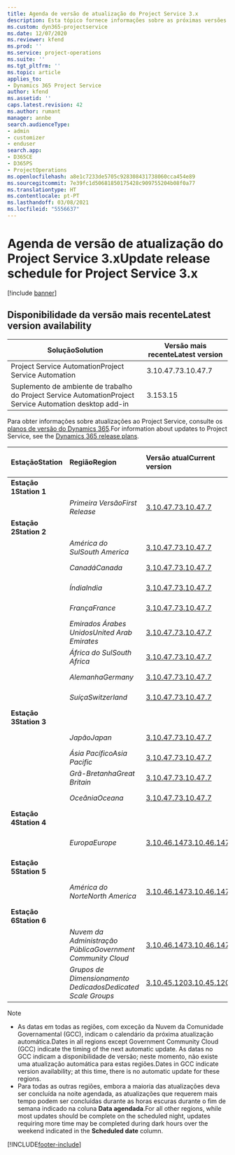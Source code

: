 ```yaml
---
title: Agenda de versão de atualização do Project Service 3.x
description: Esta tópico fornece informações sobre as próximas versões disponíveis e futuras do Dynamics 365 Project Service Automation.
ms.custom: dyn365-projectservice
ms.date: 12/07/2020
ms.reviewer: kfend
ms.prod: ''
ms.service: project-operations
ms.suite: ''
ms.tgt_pltfrm: ''
ms.topic: article
applies_to:
- Dynamics 365 Project Service
author: kfend
ms.assetid: ''
caps.latest.revision: 42
ms.author: rumant
manager: annbe
search.audienceType:
- admin
- customizer
- enduser
search.app:
- D365CE
- D365PS
- ProjectOperations
ms.openlocfilehash: a8e1c7233de5705c928308431738060cca454e89
ms.sourcegitcommit: 7e39fc1d50681850175428c909755204b08f0a77
ms.translationtype: HT
ms.contentlocale: pt-PT
ms.lasthandoff: 03/08/2021
ms.locfileid: "5556637"
---
```

# <a name="update-release-schedule-for-project-service-3x"></a><span data-ttu-id="28e07-103">Agenda de versão de atualização do Project Service 3.x</span><span class="sxs-lookup"><span data-stu-id="28e07-103">Update release schedule for Project Service 3.x</span></span>

[!include [banner](../includes/psa-now-project-operations.md)]

## <a name="latest-version-availability"></a><span data-ttu-id="28e07-104">Disponibilidade da versão mais recente</span><span class="sxs-lookup"><span data-stu-id="28e07-104">Latest version availability</span></span>

| <span data-ttu-id="28e07-105">Solução</span><span class="sxs-lookup"><span data-stu-id="28e07-105">Solution</span></span>  | <span data-ttu-id="28e07-106">Versão mais recente</span><span class="sxs-lookup"><span data-stu-id="28e07-106">Latest version</span></span> |
|-------|----|
| <span data-ttu-id="28e07-107">Project Service Automation</span><span class="sxs-lookup"><span data-stu-id="28e07-107">Project Service Automation</span></span>    | <span data-ttu-id="28e07-108">3.10.47.7</span><span class="sxs-lookup"><span data-stu-id="28e07-108">3.10.47.7</span></span> |
| <span data-ttu-id="28e07-109">Suplemento de ambiente de trabalho do Project Service Automation</span><span class="sxs-lookup"><span data-stu-id="28e07-109">Project Service Automation desktop add-in</span></span>                | <span data-ttu-id="28e07-110">3.15</span><span class="sxs-lookup"><span data-stu-id="28e07-110">3.15</span></span>          |

<span data-ttu-id="28e07-111">Para obter informações sobre atualizações ao Project Service, consulte os [planos de versão do Dynamics 365](https://docs.microsoft.com/dynamics365/release-plans/).</span><span class="sxs-lookup"><span data-stu-id="28e07-111">For information about updates to Project Service, see the [Dynamics 365 release plans](https://docs.microsoft.com/dynamics365/release-plans/).</span></span> 

| <span data-ttu-id="28e07-112">Estação</span><span class="sxs-lookup"><span data-stu-id="28e07-112">Station</span></span>  | <span data-ttu-id="28e07-113">Região</span><span class="sxs-lookup"><span data-stu-id="28e07-113">Region</span></span> | <span data-ttu-id="28e07-114">Versão atual</span><span class="sxs-lookup"><span data-stu-id="28e07-114">Current version</span></span> | <span data-ttu-id="28e07-115">Versão seguinte</span><span class="sxs-lookup"><span data-stu-id="28e07-115">Next version</span></span> |  <span data-ttu-id="28e07-116">Data agendada</span><span class="sxs-lookup"><span data-stu-id="28e07-116">Scheduled date</span></span>
| :---   | :---   | :---   | :---   |:---   |         
|<span data-ttu-id="28e07-117"><strong>Estação 1</strong></span><span class="sxs-lookup"><span data-stu-id="28e07-117"><strong>Station 1</strong></span></span> | |  |  | |
| | <span data-ttu-id="28e07-118"><i>Primeira Versão</i></span><span class="sxs-lookup"><span data-stu-id="28e07-118"><i>First Release</i></span></span> | [<span data-ttu-id="28e07-119">3.10.47.7</span><span class="sxs-lookup"><span data-stu-id="28e07-119">3.10.47.7</span></span>](whats-new-ur-29.md) | <span data-ttu-id="28e07-120">TBD</span><span class="sxs-lookup"><span data-stu-id="28e07-120">TBD</span></span> | <span data-ttu-id="28e07-121">2 de abril de 2021</span><span class="sxs-lookup"><span data-stu-id="28e07-121">April 2, 2021</span></span>
|<span data-ttu-id="28e07-122"><strong>Estação 2</strong></span><span class="sxs-lookup"><span data-stu-id="28e07-122"><strong>Station 2</strong></span></span> | |  |  | |
| | <span data-ttu-id="28e07-123"><i>América do Sul</i></span><span class="sxs-lookup"><span data-stu-id="28e07-123"><i>South America</i></span></span> | [<span data-ttu-id="28e07-124">3.10.47.7</span><span class="sxs-lookup"><span data-stu-id="28e07-124">3.10.47.7</span></span>](whats-new-ur-29.md) | <span data-ttu-id="28e07-125">TBD</span><span class="sxs-lookup"><span data-stu-id="28e07-125">TBD</span></span> | <span data-ttu-id="28e07-126">2 de abril de 2021</span><span class="sxs-lookup"><span data-stu-id="28e07-126">April 2, 2021</span></span>
| | <span data-ttu-id="28e07-127"><i>Canadá</i></span><span class="sxs-lookup"><span data-stu-id="28e07-127"><i>Canada</i></span></span> | [<span data-ttu-id="28e07-128">3.10.47.7</span><span class="sxs-lookup"><span data-stu-id="28e07-128">3.10.47.7</span></span>](whats-new-ur-29.md) | <span data-ttu-id="28e07-129">TBD</span><span class="sxs-lookup"><span data-stu-id="28e07-129">TBD</span></span> | <span data-ttu-id="28e07-130">2 de abril de 2021</span><span class="sxs-lookup"><span data-stu-id="28e07-130">April 2, 2021</span></span>
| | <span data-ttu-id="28e07-131"><i>Índia</i></span><span class="sxs-lookup"><span data-stu-id="28e07-131"><i>India</i></span></span> | [<span data-ttu-id="28e07-132">3.10.47.7</span><span class="sxs-lookup"><span data-stu-id="28e07-132">3.10.47.7</span></span>](whats-new-ur-29.md) | <span data-ttu-id="28e07-133">TBD</span><span class="sxs-lookup"><span data-stu-id="28e07-133">TBD</span></span> | <span data-ttu-id="28e07-134">2 de abril de 2021</span><span class="sxs-lookup"><span data-stu-id="28e07-134">April 2, 2021</span></span>
| | <span data-ttu-id="28e07-135"><i>França</i></span><span class="sxs-lookup"><span data-stu-id="28e07-135"><i>France</i></span></span> | [<span data-ttu-id="28e07-136">3.10.47.7</span><span class="sxs-lookup"><span data-stu-id="28e07-136">3.10.47.7</span></span>](whats-new-ur-29.md) | <span data-ttu-id="28e07-137">TBD</span><span class="sxs-lookup"><span data-stu-id="28e07-137">TBD</span></span> | <span data-ttu-id="28e07-138">2 de abril de 2021</span><span class="sxs-lookup"><span data-stu-id="28e07-138">April 2, 2021</span></span>
| | <span data-ttu-id="28e07-139"><i>Emirados Árabes Unidos</i></span><span class="sxs-lookup"><span data-stu-id="28e07-139"><i>United Arab Emirates</i></span></span> | [<span data-ttu-id="28e07-140">3.10.47.7</span><span class="sxs-lookup"><span data-stu-id="28e07-140">3.10.47.7</span></span>](whats-new-ur-29.md) | <span data-ttu-id="28e07-141">TBD</span><span class="sxs-lookup"><span data-stu-id="28e07-141">TBD</span></span> | <span data-ttu-id="28e07-142">2 de abril de 2021</span><span class="sxs-lookup"><span data-stu-id="28e07-142">April 2, 2021</span></span>
| | <span data-ttu-id="28e07-143"><i>África do Sul</i></span><span class="sxs-lookup"><span data-stu-id="28e07-143"><i>South Africa</i></span></span> | [<span data-ttu-id="28e07-144">3.10.47.7</span><span class="sxs-lookup"><span data-stu-id="28e07-144">3.10.47.7</span></span>](whats-new-ur-29.md) | <span data-ttu-id="28e07-145">TBD</span><span class="sxs-lookup"><span data-stu-id="28e07-145">TBD</span></span> | <span data-ttu-id="28e07-146">2 de abril de 2021</span><span class="sxs-lookup"><span data-stu-id="28e07-146">April 2, 2021</span></span>
| | <span data-ttu-id="28e07-147"><i>Alemanha</i></span><span class="sxs-lookup"><span data-stu-id="28e07-147"><i>Germany</i></span></span> | [<span data-ttu-id="28e07-148">3.10.47.7</span><span class="sxs-lookup"><span data-stu-id="28e07-148">3.10.47.7</span></span>](whats-new-ur-29.md) | <span data-ttu-id="28e07-149">TBD</span><span class="sxs-lookup"><span data-stu-id="28e07-149">TBD</span></span> | <span data-ttu-id="28e07-150">2 de abril de 2021</span><span class="sxs-lookup"><span data-stu-id="28e07-150">April 2, 2021</span></span>
| | <span data-ttu-id="28e07-151"><i>Suíça</i></span><span class="sxs-lookup"><span data-stu-id="28e07-151"><i>Switzerland</i></span></span> | [<span data-ttu-id="28e07-152">3.10.47.7</span><span class="sxs-lookup"><span data-stu-id="28e07-152">3.10.47.7</span></span>](whats-new-ur-29.md) | <span data-ttu-id="28e07-153">TBD</span><span class="sxs-lookup"><span data-stu-id="28e07-153">TBD</span></span> | <span data-ttu-id="28e07-154">2 de abril de 2021</span><span class="sxs-lookup"><span data-stu-id="28e07-154">April 2, 2021</span></span>
|<span data-ttu-id="28e07-155"><strong>Estação 3</strong></span><span class="sxs-lookup"><span data-stu-id="28e07-155"><strong>Station 3</strong></span></span> | |  |  | |
| | <span data-ttu-id="28e07-156"><i>Japão</i></span><span class="sxs-lookup"><span data-stu-id="28e07-156"><i>Japan</i></span></span> | [<span data-ttu-id="28e07-157">3.10.47.7</span><span class="sxs-lookup"><span data-stu-id="28e07-157">3.10.47.7</span></span>](whats-new-ur-29.md) | <span data-ttu-id="28e07-158">TBD</span><span class="sxs-lookup"><span data-stu-id="28e07-158">TBD</span></span> | <span data-ttu-id="28e07-159">9 de abril de 2021</span><span class="sxs-lookup"><span data-stu-id="28e07-159">April 9, 2021</span></span>
| | <span data-ttu-id="28e07-160"><i>Ásia Pacífico</i></span><span class="sxs-lookup"><span data-stu-id="28e07-160"><i>Asia Pacific</i></span></span> | [<span data-ttu-id="28e07-161">3.10.47.7</span><span class="sxs-lookup"><span data-stu-id="28e07-161">3.10.47.7</span></span>](whats-new-ur-29.md) | <span data-ttu-id="28e07-162">TBD</span><span class="sxs-lookup"><span data-stu-id="28e07-162">TBD</span></span> | <span data-ttu-id="28e07-163">9 de abril de 2021</span><span class="sxs-lookup"><span data-stu-id="28e07-163">April 9, 2021</span></span>
| | <span data-ttu-id="28e07-164"><i>Grã-Bretanha</i></span><span class="sxs-lookup"><span data-stu-id="28e07-164"><i>Great Britain</i></span></span> | [<span data-ttu-id="28e07-165">3.10.47.7</span><span class="sxs-lookup"><span data-stu-id="28e07-165">3.10.47.7</span></span>](whats-new-ur-29.md) | <span data-ttu-id="28e07-166">TBD</span><span class="sxs-lookup"><span data-stu-id="28e07-166">TBD</span></span> | <span data-ttu-id="28e07-167">9 de abril de 2021</span><span class="sxs-lookup"><span data-stu-id="28e07-167">April 9, 2021</span></span>
| | <span data-ttu-id="28e07-168"><i>Oceânia</i></span><span class="sxs-lookup"><span data-stu-id="28e07-168"><i>Oceana</i></span></span> | [<span data-ttu-id="28e07-169">3.10.47.7</span><span class="sxs-lookup"><span data-stu-id="28e07-169">3.10.47.7</span></span>](whats-new-ur-29.md) | <span data-ttu-id="28e07-170">TBD</span><span class="sxs-lookup"><span data-stu-id="28e07-170">TBD</span></span> | <span data-ttu-id="28e07-171">9 de abril de 2021</span><span class="sxs-lookup"><span data-stu-id="28e07-171">April 9, 2021</span></span>
|<span data-ttu-id="28e07-172"><strong>Estação 4</strong></span><span class="sxs-lookup"><span data-stu-id="28e07-172"><strong>Station 4</strong></span></span> | |  |  | |
| | <span data-ttu-id="28e07-173"><i>Europa</i></span><span class="sxs-lookup"><span data-stu-id="28e07-173"><i>Europe</i></span></span> | [<span data-ttu-id="28e07-174">3.10.46.147</span><span class="sxs-lookup"><span data-stu-id="28e07-174">3.10.46.147</span></span>](whats-new-ur-28-6.md) | [<span data-ttu-id="28e07-175">3.10.47.7</span><span class="sxs-lookup"><span data-stu-id="28e07-175">3.10.47.7</span></span>](whats-new-ur-29.md) | <span data-ttu-id="28e07-176">12 de Março de 2021</span><span class="sxs-lookup"><span data-stu-id="28e07-176">March 12, 2021</span></span>
|<span data-ttu-id="28e07-177"><strong>Estação 5</strong></span><span class="sxs-lookup"><span data-stu-id="28e07-177"><strong>Station 5</strong></span></span> | |  |  | |
| | <span data-ttu-id="28e07-178"><i>América do Norte</i></span><span class="sxs-lookup"><span data-stu-id="28e07-178"><i>North America</i></span></span> | [<span data-ttu-id="28e07-179">3.10.46.147</span><span class="sxs-lookup"><span data-stu-id="28e07-179">3.10.46.147</span></span>](whats-new-ur-28-6.md) | [<span data-ttu-id="28e07-180">3.10.47.7</span><span class="sxs-lookup"><span data-stu-id="28e07-180">3.10.47.7</span></span>](whats-new-ur-29.md) | <span data-ttu-id="28e07-181">19 de Março de 2021</span><span class="sxs-lookup"><span data-stu-id="28e07-181">March 19, 2021</span></span>
|<span data-ttu-id="28e07-182"><strong>Estação 6</strong></span><span class="sxs-lookup"><span data-stu-id="28e07-182"><strong>Station 6</strong></span></span> | |  |  | |
| | <span data-ttu-id="28e07-183"><i>Nuvem da Administração Pública</i></span><span class="sxs-lookup"><span data-stu-id="28e07-183"><i>Government Community Cloud</i></span></span> | [<span data-ttu-id="28e07-184">3.10.46.147</span><span class="sxs-lookup"><span data-stu-id="28e07-184">3.10.46.147</span></span>](whats-new-ur-28-6.md) | [<span data-ttu-id="28e07-185">3.10.47.7</span><span class="sxs-lookup"><span data-stu-id="28e07-185">3.10.47.7</span></span>](whats-new-ur-29.md) | <span data-ttu-id="28e07-186">19 de Março de 2021</span><span class="sxs-lookup"><span data-stu-id="28e07-186">March 19, 2021</span></span>
| | <span data-ttu-id="28e07-187"><i>Grupos de Dimensionamento Dedicados</i></span><span class="sxs-lookup"><span data-stu-id="28e07-187"><i>Dedicated Scale Groups</i></span></span> | [<span data-ttu-id="28e07-188">3.10.45.120</span><span class="sxs-lookup"><span data-stu-id="28e07-188">3.10.45.120</span></span>](whats-new-ur-27-6.md) | [<span data-ttu-id="28e07-189">3.10.46.147</span><span class="sxs-lookup"><span data-stu-id="28e07-189">3.10.46.147</span></span>](whats-new-ur-28-6.md) | <span data-ttu-id="28e07-190">05 de Março de 2021</span><span class="sxs-lookup"><span data-stu-id="28e07-190">March 05, 2021</span></span>

>[!Note]
> - <span data-ttu-id="28e07-191">As datas em todas as regiões, com exceção da Nuvem da Comunidade Governamental (GCC), indicam o calendário da próxima atualização automática.</span><span class="sxs-lookup"><span data-stu-id="28e07-191">Dates in all regions except Government Community Cloud (GCC) indicate the timing of the next automatic update.</span></span> <span data-ttu-id="28e07-192">As datas no GCC indicam a disponibilidade de versão; neste momento, não existe uma atualização automática para estas regiões.</span><span class="sxs-lookup"><span data-stu-id="28e07-192">Dates in GCC indicate version availability; at this time, there is no automatic update for these regions.</span></span>
> - <span data-ttu-id="28e07-193">Para todas as outras regiões, embora a maioria das atualizações deva ser concluída na noite agendada, as atualizações que requerem mais tempo podem ser concluídas durante as horas escuras durante o fim de semana indicado na coluna **Data agendada**.</span><span class="sxs-lookup"><span data-stu-id="28e07-193">For all other regions, while most updates should be complete on the scheduled night, updates requiring more time may be completed during dark hours over the weekend indicated in the **Scheduled date** column.</span></span>


[!INCLUDE[footer-include](../includes/footer-banner.md)]
